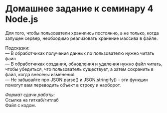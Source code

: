 # Домашнее задание к семинару 4 Node.js

Для того, чтобы пользователи хранились постоянно, а не только, когда запущен сервер, необходимо реализовать хранение массива в файле.

Подсказки:  
— В обработчиках получения данных по пользователю нужно читать файл  
— В обработчиках создания, обновления и удаления нужно файл читать, чтобы убедиться, что пользователь существует, а затем сохранить в файл, когда внесены изменения  
— Не забывайте про JSON.parse() и JSON.stringify() - эти функции помогут вам переводить объект в строку и наоборот.

*Формат сдачи работы:*  
Ссылка на гитхаб/гитлаб  
Файл с кодом.
